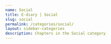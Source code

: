 ```yaml
---
name: Social
title: E-diary | Social
slug: social
permalink: /categories/social/
layout: sidebar-categories
description: Chapters in the Social category
---
```


